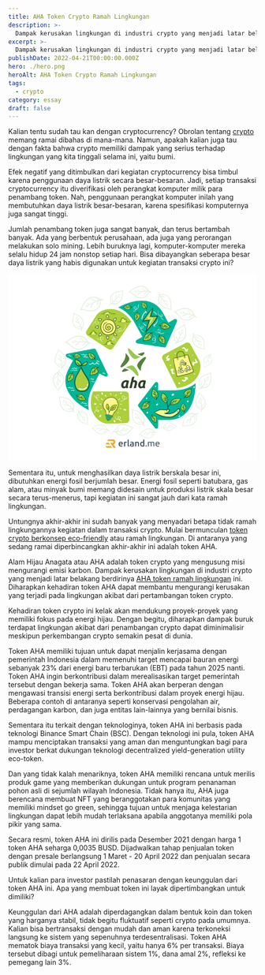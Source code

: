 ```yaml
---
title: AHA Token Crypto Ramah Lingkungan
description: >-
  Dampak kerusakan lingkungan di industri crypto yang menjadi latar belakang berdirinya AHA token ramah lingkungan ini.
excerpt: >-
  Dampak kerusakan lingkungan di industri crypto yang menjadi latar belakang berdirinya AHA token ramah lingkungan ini.
publishDate: 2022-04-21T00:00:00.000Z
hero: ./hero.png
heroAlt: AHA Token Crypto Ramah Lingkungan
tags:
  - crypto
category: essay
draft: false
---
```


Kalian tentu sudah tau kan dengan cryptocurrency? Obrolan tentang [crypto](/blog/tag/crypto/) memang ramai dibahas di mana-mana. Namun, apakah kalian juga tau dengan fakta bahwa crypto memiliki dampak yang serius terhadap lingkungan yang kita tinggali selama ini, yaitu bumi.

Efek negatif yang ditimbulkan dari kegiatan cryptocurrency bisa timbul karena penggunaan daya listrik secara besar-besaran. Jadi, setiap transaksi cryptocurrency itu diverifikasi oleh perangkat komputer milik para penambang token. Nah, penggunaan perangkat komputer inilah yang membutuhkan daya listrik besar-besaran, karena spesifikasi komputernya juga sangat tinggi.

Jumlah penambang token juga sangat banyak, dan terus bertambah banyak. Ada yang berbentuk perusahaan, ada juga yang perorangan melakukan solo mining. Lebih buruknya lagi, komputer-komputer mereka selalu hidup 24 jam nonstop setiap hari. Bisa dibayangkan seberapa besar daya listrik yang habis digunakan untuk kegiatan transaksi crypto ini?

![aha token crypto](./images/aha-token-crypto.png)

Sementara itu, untuk menghasilkan daya listrik berskala besar ini, dibutuhkan energi fosil berjumlah besar. Energi fosil seperti batubara, gas alam, atau minyak bumi memang didesain untuk produksi listrik skala besar secara terus-menerus, tapi kegiatan ini sangat jauh dari kata ramah lingkungan.

Untungnya akhir-akhir ini sudah banyak yang menyadari betapa tidak ramah lingkungannya kegiatan dalam transaksi crypto. Mulai bermunculan [token crypto berkonsep eco-friendly](/blog/token-aha-cryptocurrency-berkonsep-eco-friendly/) atau ramah lingkungan. Di antaranya yang sedang ramai diperbincangkan akhir-akhir ini adalah token AHA.

Alam Hijau Anagata atau AHA adalah token crypto yang mengusung misi mengurangi emisi karbon. Dampak kerusakan lingkungan di industri crypto yang menjadi latar belakang berdirinya <a href="https://token-aha.org">AHA token ramah lingkungan</a> ini. Diharapkan kehadiran token AHA dapat membantu mengurangi kerusakan yang terjadi pada lingkungan akibat dari pertambangan token crypto.

Kehadiran token crypto ini kelak akan mendukung proyek-proyek yang memiliki fokus pada energi hijau. Dengan begitu, diharapkan dampak buruk terdapat lingkungan akibat dari penambangan crypto dapat diminimalisir meskipun perkembangan crypto semakin pesat di dunia.

Token AHA memiliki tujuan untuk dapat menjalin kerjasama dengan pemerintah Indonesia dalam memenuhi target mencapai bauran energi sebanyak 23% dari energi baru terbarukan (EBT) pada tahun 2025 nanti. Token AHA ingin berkontribusi dalam merealisasikan target pemerintah tersebut dengan bekerja sama. Token AHA akan berperan dengan mengawasi transisi energi serta berkontribusi dalam proyek energi hijau. Beberapa contoh di antaranya seperti konservasi pengolahan air, perdagangan karbon, dan juga entitas lain-lainnya yang bernilai bisnis.

Sementara itu terkait dengan teknologinya, token AHA ini berbasis pada teknologi Binance Smart Chain (BSC). Dengan teknologi ini pula, token AHA mampu menciptakan transaksi yang aman dan menguntungkan bagi para investor berkat dukungan teknologi decentralized yield-generation utility eco-token.

Dan yang tidak kalah menariknya, token AHA memiliki rencana untuk merilis produk game yang memberikan dukungan untuk program penanaman pohon asli di sejumlah wilayah Indonesia. Tidak hanya itu, AHA juga berencana membuat NFT yang beranggotakan para komunitas yang memiliki mindset go green, sehingga tujuan untuk menjaga kelestarian lingkungan dapat lebih mudah terlaksana apabila anggotanya memiliki pola pikir yang sama.

Secara resmi, token AHA ini dirilis pada Desember 2021 dengan harga 1 token AHA seharga 0,0035 BUSD. Dijadwalkan tahap penjualan token dengan presale berlangsung 1 Maret - 20 April 2022 dan penjualan secara publik dimulai pada 22 April 2022.

Untuk kalian para investor pastilah penasaran dengan keunggulan dari token AHA ini. Apa yang membuat token ini layak dipertimbangkan untuk dimiliki?

Keunggulan dari AHA adalah diperdagangkan dalam bentuk koin dan token yang harganya stabil, tidak begitu fluktuatif seperti crypto pada umumnya. Kalian bisa bertransaksi dengan mudah dan aman karena terkoneksi langsung ke sistem yang sepenuhnya terdesentralisasi. Token AHA mematok biaya transaksi yang kecil, yaitu hanya 6% per transaksi. Biaya tersebut dibagi untuk pemeliharaan sistem 1%, dana amal 2%, refleksi ke pemegang lain 3%.

